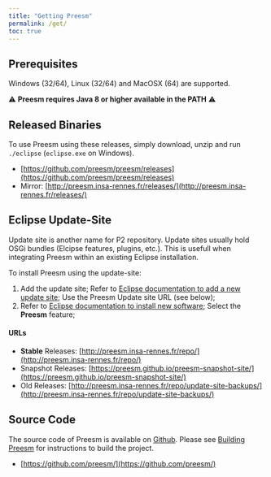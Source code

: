 ```yaml
---
title: "Getting Preesm"
permalink: /get/
toc: true
---
```


## Prerequisites

Windows (32/64), Linux (32/64) and MacOSX (64) are supported.

⚠ **Preesm requires Java 8 or higher available in the PATH** ⚠

## Released Binaries

To use Preesm using these releases, simply download, unzip and run ```./eclipse``` (```eclipse.exe``` on Windows).

*  [https://github.com/preesm/preesm/releases](https://github.com/preesm/preesm/releases)
*  Mirror: [http://preesm.insa-rennes.fr/releases/](http://preesm.insa-rennes.fr/releases/)

## Eclipse Update-Site

Update site is another name for P2 repository. Update sites usually hold OSGi bundles (Elcipse features, plugins, etc.). This is usefull when integrating Preesm within an existing Eclipse installation. 

To install Preesm using the update-site:

1. Add the update site; Refer to [Eclipse documentation to add a new update site](http://help.eclipse.org/photon/index.jsp?topic=%2Forg.eclipse.platform.doc.user%2Ftasks%2Ftasks-127.htm);
  Use the Preesm Update site URL (see below);
2. Refer to [Eclipse documentation to install new software](http://help.eclipse.org/photon/index.jsp?topic=%2Forg.eclipse.platform.doc.user%2Ftasks%2Ftasks-124.htm);
  Select the **Preesm** feature;

#### URLs

*  **Stable** Releases: [http://preesm.insa-rennes.fr/repo/](http://preesm.insa-rennes.fr/repo/)
*  Snapshot Releases: [https://preesm.github.io/preesm-snapshot-site/](https://preesm.github.io/preesm-snapshot-site/)
*  Old Releases: [http://preesm.insa-rennes.fr/repo/update-site-backups/](http://preesm.insa-rennes.fr/repo/update-site-backups/) 

## Source Code

The source code of Preesm is available on [Github](https://github.com/preesm/). Please see [Building Preesm](/docs/buildpreesm/) for instructions to build the project.

*  [https://github.com/preesm/](https://github.com/preesm/)
